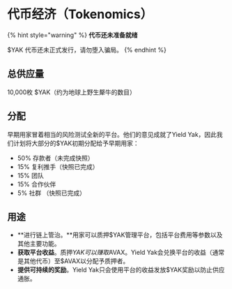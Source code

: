 # 代币经济（Tokenomics）

{% hint style="warning" %}
**代币还未准备就绪**

$YAK 代币还未正式发行，请勿堕入骗局。
{% endhint %}

## 总供应量

10,000枚 $YAK（约为地球上野生犛牛的数目）

## 分配

早期用家冒着相当的风险测试全新的平台。他们的意见成就了Yield Yak，因此我们计划将大部分的$YAK初期分配给予早期用家：

* 50% 存款者（未完成快照）
* 15% 复利推手（快照已完成）
* 15% 团队
* 15% 合作伙伴
* 5%   社群 （快照已完成）

## 用途

* **进行链上管治。**用家可以质押$YAK管理平台，包括平台费用等参数以及其他主要功能。
* **获取平台收益**。质押$YAK可以赚取$AVAX。Yield Yak会兑换平台的收益（通常是其他代币）至$AVAX以分配予质押者。
* **提供可持续的奖励**。Yield Yak只会使用平台的收益发放$YAK奖励以防止供应通胀。


